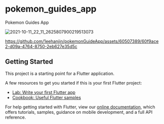# pokemon_guides_app

Pokemon Guides App

![2021-10-11_22_11_2625807900219513073](https://github.com/1eehanjin/pokemonGuideApp/assets/60507389/94f1fb3f-75d2-4f3e-8a09-199763216070)


https://github.com/1eehanjin/pokemonGuideApp/assets/60507389/60f9ace2-d09a-4764-8750-2eb627e35d5c



## Getting Started

This project is a starting point for a Flutter application.

A few resources to get you started if this is your first Flutter project:

- [Lab: Write your first Flutter app](https://flutter.dev/docs/get-started/codelab)
- [Cookbook: Useful Flutter samples](https://flutter.dev/docs/cookbook)

For help getting started with Flutter, view our
[online documentation](https://flutter.dev/docs), which offers tutorials,
samples, guidance on mobile development, and a full API reference.
